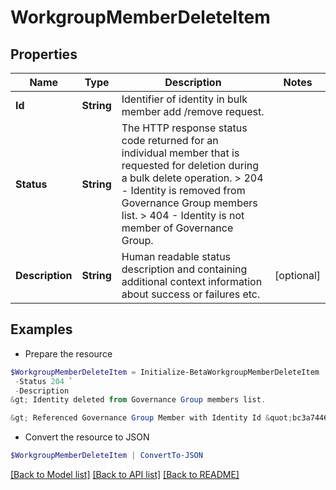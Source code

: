 # WorkgroupMemberDeleteItem
## Properties

Name | Type | Description | Notes
------------ | ------------- | ------------- | -------------
**Id** | **String** | Identifier of identity in bulk member add /remove request. | 
**Status** | **String** |  The HTTP response status code returned for an individual  member that is requested for deletion during a bulk delete operation.  &gt; 204   - Identity is removed from Governance Group members list.  &gt; 404   - Identity is not member of Governance Group.  | 
**Description** | **String** | Human readable status description and containing additional context information about success or failures etc.  | [optional] 

## Examples

- Prepare the resource
```powershell
$WorkgroupMemberDeleteItem = Initialize-BetaWorkgroupMemberDeleteItem  -Id 464ae7bf791e49fdb74606a2e4a89635 `
 -Status 204 `
 -Description 
&gt; Identity deleted from Governance Group members list.

&gt; Referenced Governance Group Member with Identity Id &quot;bc3a744678534eb78a8002ee2085df64&quot; was not found.

```

- Convert the resource to JSON
```powershell
$WorkgroupMemberDeleteItem | ConvertTo-JSON
```

[[Back to Model list]](../README.md#documentation-for-models) [[Back to API list]](../README.md#documentation-for-api-endpoints) [[Back to README]](../README.md)

